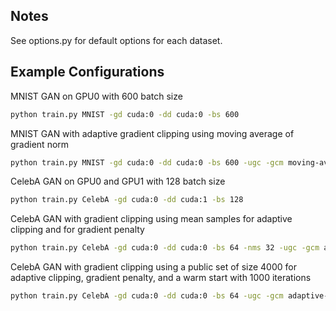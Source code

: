## Notes

See options.py for default options for each dataset.

## Example Configurations

MNIST GAN on GPU0 with 600 batch size
```bash
python train.py MNIST -gd cuda:0 -dd cuda:0 -bs 600
```

MNIST GAN with adaptive gradient clipping using moving average of gradient norm
```bash
python train.py MNIST -gd cuda:0 -dd cuda:0 -bs 600 -ugc -gcm moving-avg-pl
```

CelebA GAN on GPU0 and GPU1 with 128 batch size
```bash
python train.py CelebA -gd cuda:0 -dd cuda:1 -bs 128
```

CelebA GAN with gradient clipping using mean samples for adaptive clipping and for gradient penalty
```bash
python train.py CelebA -gd cuda:0 -dd cuda:0 -bs 64 -nms 32 -ugc -gcm adaptive-pl
```

CelebA GAN with gradient clipping using a public set of size 4000 for adaptive clipping, gradient penalty, and a warm start with 1000 iterations
```bash
python train.py CelebA -gd cuda:0 -dd cuda:0 -bs 64 -ugc -gcm adaptive-pl -pss 4000 -wi 1000
```
